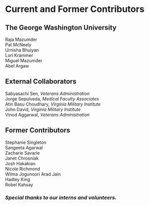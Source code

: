 # Current and Former Contributors
## The George Washington University  
Raja Mazumder  
Pat McNeely  
Urnisha Bhuiyan  
Lori Krammer  
Miguel Mazumder  
Abel Argaw  

## External Collaborators  
Sabyasachi Sen, _Veterans Administration_  
Jorge Sepulveda, _Medical Faculty Associates_  
Atin Basu Choudhary, _Virginia Military Institute_  
John David, _Virginia Military Institute_  
Vinod Aggarwal, _Veterans Administration_   

## Former Contributors  
Stephanie Singleton   
Sangeeta Agarwal  
Zacharie Savarie   
Janet Chrosniak  
Josh Hakakian  
Nicole Richmond  
Wilma Jogunoori 
Arad Jain  
Hadley King  
Robel Kahsay  

### _Special thanks to our interns and volunteers._
